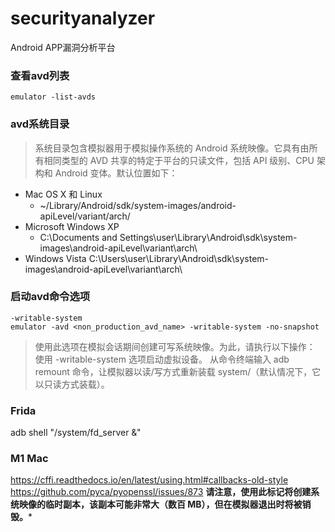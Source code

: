 # securityanalyzer
Android APP漏洞分析平台
### 查看avd列表
    emulator -list-avds
### avd系统目录
>系统目录包含模拟器用于模拟操作系统的 Android 系统映像。它具有由所
>有相同类型的 AVD 共享的特定于平台的只读文件，包括 API 级别、CPU 
>架构和 Android 变体。默认位置如下：
   - Mac OS X 和 Linux 
     - ~/Library/Android/sdk/system-images/android-apiLevel/variant/arch/
   - Microsoft Windows XP
     - C:\Documents and Settings\user\Library\Android\sdk\system-images\android-apiLevel\variant\arch\
   - Windows Vista
    C:\Users\user\Library\Android\sdk\system-images\android-apiLevel\variant\arch\
### 启动avd命令选项
    -writable-system
    emulator -avd <non_production_avd_name> -writable-system -no-snapshot
> 使用此选项在模拟会话期间创建可写系统映像。为此，请执行以下操作：
    使用 -writable-system 选项启动虚拟设备。
    从命令终端输入 adb remount 命令，让模拟器以读/写方式重新装载 system/（默认情况下，它以只读方式装载）。
### Frida
  adb shell "/system/fd_server &"
### M1 Mac
  https://cffi.readthedocs.io/en/latest/using.html#callbacks-old-style
  https://github.com/pyca/pyopenssl/issues/873
**请注意，使用此标记将创建系统映像的临时副本，该副本可能非常大（数百 MB），但在模拟器退出时将被销毁。***